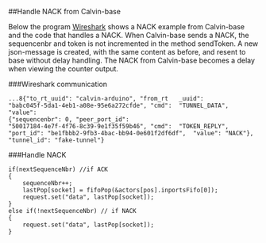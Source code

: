 ##Handle NACK from Calvin-base

Below the program [Wireshark](https://www.wireshark.org/\#download) shows a NACK example from
Calvin-base and the code that handles a NACK. When Calvin-base sends a
NACK, the sequencenbr and token is not incremented in the method
sendToken. A new json-message is created, with the same content as
before, and resent to base without delay handling. The NACK from
Calvin-base becomes a delay when viewing the counter output.

###Wireshark communication

	...8{"to_rt_uuid": "calvin-arduino", "from_rt	_uuid":
	"babc045f-5da1-4eb1-a08e-95e6a272cfde", "cmd": 	"TUNNEL_DATA", "value":
	{"sequencenbr": 0, "peer_port_id":
	"50017184-4e7f-4f76-8c39-9e1f35f59b46", "cmd": 	"TOKEN_REPLY",
	"port_id": "be1fbbb2-9fb3-4bac-bb94-0e601f2df6df", 	"value": "NACK"},
	"tunnel_id": "fake-tunnel"}
	
###Handle NACK

	if(nextSequenceNbr) //if ACK
	{
		sequenceNbr++;
		lastPop[socket] = fifoPop(&actors[pos].inportsFifo[0]);
		request.set("data", lastPop[socket]);
	}
	else if(!nextSequenceNbr) // if NACK
	{
		request.set("data", lastPop[socket]);
	}
